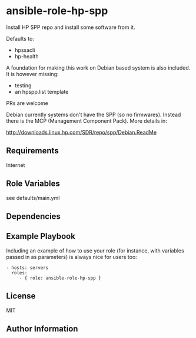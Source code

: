 ansible-role-hp-spp
=========

Install HP SPP repo and install some software from it.

Defaults to:
 - hpssacli
 - hp-health

A foundation for making this work on Debian based system is also
included. It is however missing:
 - testing
 - an hpspp.list template

PRs are welcome

Debian currently systems don't have the SPP (so no firmwares). Instead there is the
MCP (Management Component Pack). More details in: 

http://downloads.linux.hp.com/SDR/repo/spp/Debian.ReadMe

Requirements
------------

Internet

Role Variables
--------------

see defaults/main.yml

Dependencies
------------


Example Playbook
----------------

Including an example of how to use your role (for instance, with variables passed in as parameters) is always nice for users too:

    - hosts: servers
      roles:
         - { role: ansible-role-hp-spp }

License
-------

MIT

Author Information
------------------
